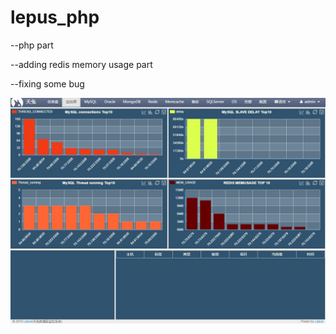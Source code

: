# lepus_php
--php part

--adding redis memory usage part

--fixing some bug 

![image](https://github.com/speedocjx/myfile/blob/master/lepus_mon.jpg)

